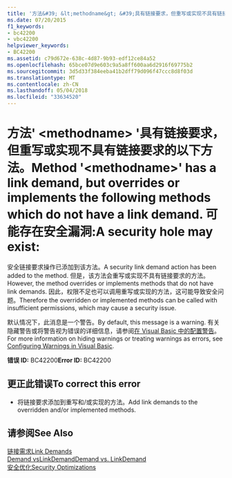 ```yaml
---
title: '方法&#39; &lt;methodname&gt; &#39;具有链接要求，但重写或实现不具有链接要求的以下方法。 可能存在安全漏洞:'
ms.date: 07/20/2015
f1_keywords:
- bc42200
- vbc42200
helpviewer_keywords:
- BC42200
ms.assetid: c79d672e-638c-4d87-9b93-edf12ce84a52
ms.openlocfilehash: 65bce07d9e603c9a5a8ff600aa6d2916f69775b2
ms.sourcegitcommit: 3d5d33f384eeba41b2dff79d096f47ccc8d8f03d
ms.translationtype: MT
ms.contentlocale: zh-CN
ms.lasthandoff: 05/04/2018
ms.locfileid: "33634520"
---
```

# <a name="method-39ltmethodnamegt39-has-a-link-demand-but-overrides-or-implements-the-following-methods-which-do-not-have-a-link-demand-a-security-hole-may-exist"></a><span data-ttu-id="8b5b7-103">方法&#39; &lt;methodname&gt; &#39;具有链接要求，但重写或实现不具有链接要求的以下方法。</span><span class="sxs-lookup"><span data-stu-id="8b5b7-103">Method &#39;&lt;methodname&gt;&#39; has a link demand, but overrides or implements the following methods which do not have a link demand.</span></span> <span data-ttu-id="8b5b7-104">可能存在安全漏洞:</span><span class="sxs-lookup"><span data-stu-id="8b5b7-104">A security hole may exist:</span></span>
<span data-ttu-id="8b5b7-105">安全链接要求操作已添加到该方法。</span><span class="sxs-lookup"><span data-stu-id="8b5b7-105">A security link demand action has been added to the method.</span></span> <span data-ttu-id="8b5b7-106">但是，该方法会重写或实现不具有链接要求的方法。</span><span class="sxs-lookup"><span data-stu-id="8b5b7-106">However, the method overrides or implements methods that do not have link demands.</span></span> <span data-ttu-id="8b5b7-107">因此，权限不足也可以调用重写或实现的方法，这可能导致安全问题。</span><span class="sxs-lookup"><span data-stu-id="8b5b7-107">Therefore the overridden or implemented methods can be called with insufficient permissions, which may cause a security issue.</span></span>  
  
 <span data-ttu-id="8b5b7-108">默认情况下，此消息是一个警告。</span><span class="sxs-lookup"><span data-stu-id="8b5b7-108">By default, this message is a warning.</span></span> <span data-ttu-id="8b5b7-109">有关隐藏警告或将警告视为错误的详细信息，请参阅[在 Visual Basic 中的配置警告](/visualstudio/ide/configuring-warnings-in-visual-basic)。</span><span class="sxs-lookup"><span data-stu-id="8b5b7-109">For more information on hiding warnings or treating warnings as errors, see [Configuring Warnings in Visual Basic](/visualstudio/ide/configuring-warnings-in-visual-basic).</span></span>  
  
 <span data-ttu-id="8b5b7-110">**错误 ID:** BC42200</span><span class="sxs-lookup"><span data-stu-id="8b5b7-110">**Error ID:** BC42200</span></span>  
  
## <a name="to-correct-this-error"></a><span data-ttu-id="8b5b7-111">更正此错误</span><span class="sxs-lookup"><span data-stu-id="8b5b7-111">To correct this error</span></span>  
  
-   <span data-ttu-id="8b5b7-112">将链接要求添加到重写和/或实现的方法。</span><span class="sxs-lookup"><span data-stu-id="8b5b7-112">Add link demands to the overridden and/or implemented methods.</span></span>  
  
## <a name="see-also"></a><span data-ttu-id="8b5b7-113">请参阅</span><span class="sxs-lookup"><span data-stu-id="8b5b7-113">See Also</span></span>  
 [<span data-ttu-id="8b5b7-114">链接需求</span><span class="sxs-lookup"><span data-stu-id="8b5b7-114">Link Demands</span></span>](../../framework/misc/link-demands.md)  
 [<span data-ttu-id="8b5b7-115">Demand vsLinkDemand</span><span class="sxs-lookup"><span data-stu-id="8b5b7-115">Demand vs. LinkDemand</span></span>](http://msdn.microsoft.com/library/1ab877f2-70f4-4e0d-8116-943999dfe8f5)  
 [<span data-ttu-id="8b5b7-116">安全优化</span><span class="sxs-lookup"><span data-stu-id="8b5b7-116">Security Optimizations</span></span>](http://msdn.microsoft.com/library/cf255069-d85d-4de3-914a-e4625215a7c0)

